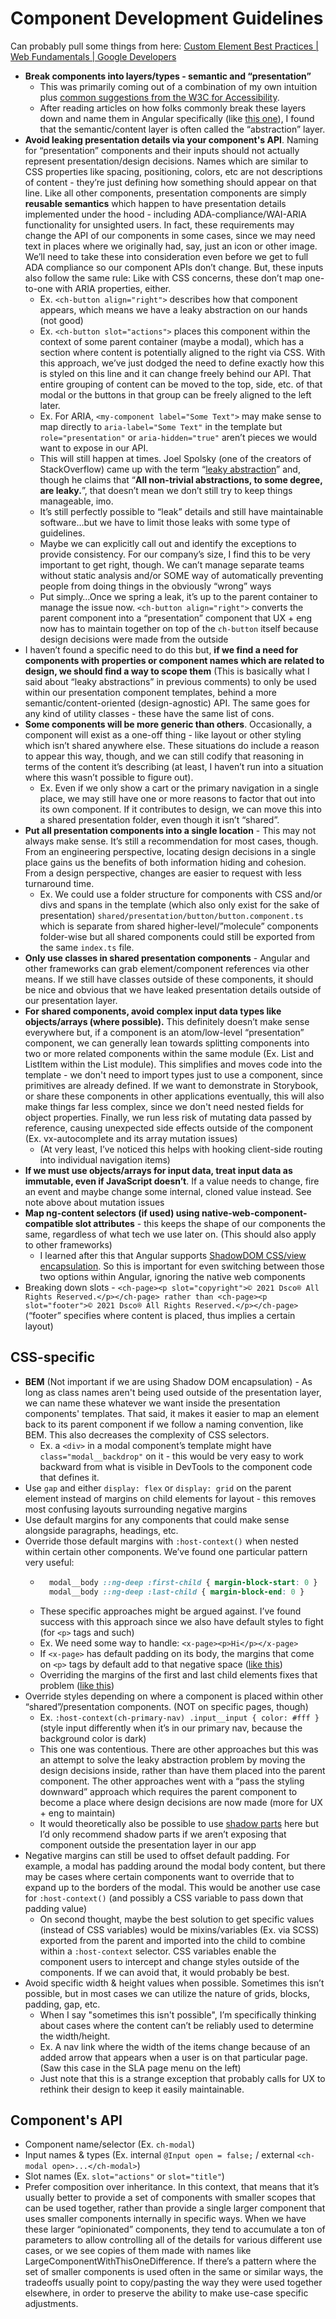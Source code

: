 # Component Development Guidelines

Can probably pull some things from here: [Custom Element Best Practices | Web Fundamentals | Google Developers](https://developers.google.com/web/fundamentals/web-components/best-practices)

- **Break components into layers/types - semantic and “presentation”**
    - This was primarily coming out of a combination of my own intuition plus [common suggestions from the W3C for Accessibility](https://www.w3.org/TR/2008/WD-WCAG20-TECHS-20081103/G140).
    - After reading articles on how folks commonly break these layers down and name them in Angular specifically (like [this one](https://medium.com/nonstopio/angular-architecture-pattern-bc69f9c3372c)), I found that the semantic/content layer is often called the “abstraction” layer.
- **Avoid leaking presentation details via your component's API**. Naming for “presentation” components and their inputs should not actually represent presentation/design decisions. Names which are similar to CSS properties like spacing, positioning, colors, etc are not descriptions of content - they’re just defining how something should appear on that line. Like all other components, presentation components are simply **reusable semantics** which happen to have presentation details implemented under the hood - including ADA-compliance/WAI-ARIA functionality for unsighted users. In fact, these requirements may change the API of our components in some cases, since we may need text in places where we originally had, say, just an icon or other image. We’ll need to take these into consideration even before we get to full ADA compliance so our component APIs don’t change. But, these inputs also follow the same rule: Like with CSS concerns, these don’t map one-to-one with ARIA properties, either.
    - Ex.  `<ch-button align="right">` describes how that component appears, which means we have a leaky abstraction on our hands (not good)
    - Ex. `<ch-button slot="actions">` places this component within the context of some parent container (maybe a modal), which has a section where content is potentially aligned to the right via CSS. With this approach, we’ve just dodged the need to define exactly how this is styled on this line and it can change freely behind our API. That entire grouping of content can be moved to the top, side, etc. of that modal or the buttons in that group can be freely aligned to the left later.
    - Ex. For ARIA, `<my-component label="Some Text">` may make sense to map directly to `aria-label="Some Text"` in the template but `role="presentation"` or `aria-hidden="true"` aren’t pieces we would want to expose in our API.
    - This will still happen at times. Joel Spolsky (one of the creators of StackOverflow) came up with the term “[leaky abstraction](https://www.joelonsoftware.com/2002/11/11/the-law-of-leaky-abstractions/)” and, though he claims that “**All non-trivial abstractions, to some degree, are leaky.**”, that doesn’t mean we don’t still try to keep things manageable, imo.
    - It’s still perfectly possible to “leak” details and still have maintainable software…but we have to limit those leaks with some type of guidelines.
    - Maybe we can explicitly call out and identify the exceptions to provide consistency. For our company’s size, I find this to be very important to get right, though. We can’t manage separate teams without static analysis and/or SOME way of automatically preventing people from doing things in the obviously “wrong” ways
    - Put simply…Once we spring a leak, it’s up to the parent container to manage the issue now. `<ch-button align="right">` converts the parent component into a “presentation” component that UX + eng now has to maintain together on top of the `ch-button` itself because design decisions were made from the outside
- I haven’t found a specific need to do this but, **if we find a need for components with properties or component names which are related to design, we should find a way to scope them** (This is basically what I said about “leaky abstractions” in previous comments) to only be used within our presentation component templates, behind a more semantic/content-oriented (design-agnostic) API. The same goes for any kind of utility classes - these have the same list of cons.
- **Some components will be more generic than others**. Occasionally, a component will exist as a one-off thing - like layout or other styling which isn’t shared anywhere else. These situations do include a reason to appear this way, though, and we can still codify that reasoning in terms of the content it’s describing (at least, I haven’t run into a situation where this wasn’t possible to figure out).
    - Ex. Even if we only show a cart or the primary navigation in a single place, we may still have one or more reasons to factor that out into its own component. If it contributes to design, we can move this into a shared presentation folder, even though it isn’t “shared”.
- **Put all presentation components into a single location** - This may not always make sense. It’s still a recommendation for most cases, though. From an engineering perspective, locating design decisions in a single place gains us the benefits of both information hiding and cohesion. From a design perspective, changes are easier to request with less turnaround time.
    - Ex. We could use a folder structure for components with CSS and/or divs and spans in the template (which also only exist for the sake of presentation) `shared/presentation/button/button.component.ts` which is separate from shared higher-level/”molecule” components folder-wise but all shared components could still be exported from the same `index.ts` file.
- **Only use classes in shared presentation components** - Angular and other frameworks can grab element/component references via other means. If we still have classes outside of these components, it should be nice and obvious that we have leaked presentation details outside of our presentation layer.
- **For shared components, avoid complex input data types like objects/arrays (where possible).** This definitely doesn’t make sense everywhere but, if a component is an atom/low-level “presentation” component, we can generally lean towards splitting components into two or more related components within the same module (Ex. List and ListItem within the List module). This simplifies and moves code into the template - we don't need to import types just to use a component, since primitives are already defined. If we want to demonstrate in Storybook, or share these components in other applications eventually, this will also make things far less complex, since we don't need nested fields for object properties. Finally, we run less risk of mutating data passed by reference, causing unexpected side effects outside of the component (Ex. vx-autocomplete and its array mutation issues)
    - (At very least, I’ve noticed this helps with hooking client-side routing into individual navigation items)
- **If we must use objects/arrays for input data, treat input data as immutable, even if JavaScript doesn’t**. If a value needs to change, fire an event and maybe change some internal, cloned value instead. See note above about mutation issues
- **Map ng-content selectors (if used) using native-web-component-compatible slot attributes** - this keeps the shape of our components the same, regardless of what tech we use later on. (This should also apply to other frameworks)
    - I learned after this that Angular supports [ShadowDOM CSS/view encapsulation](https://angular.io/api/core/ViewEncapsulation#ShadowDom). So this is important for even switching between those two options within Angular, ignoring the native web components
- Breaking down slots - `<ch-page><p slot="copyright">© 2021 Dsco® All Rights Reserved.</p></ch-page> rather than <ch-page><p slot="footer">© 2021 Dsco® All Rights Reserved.</p></ch-page>` (“footer” specifies where content is placed, thus implies a certain layout)

## CSS-specific

- **BEM** (Not important if we are using Shadow DOM encapsulation) - As long as class names aren't being used outside of the presentation layer, we can name these whatever we want inside the presentation components' templates. That said, it makes it easier to map an element back to its parent component if we follow a naming convention, like BEM. This also decreases the complexity of CSS selectors.
    - Ex. a `<div>` in a modal component’s template might have `class="modal__backdrop"` on it - this would be very easy to work backward from what is visible in DevTools to the component code that defines it.
- Use `gap` and either `display: flex` or `display: grid` on the parent element instead of margins on child elements for layout - this removes most confusing layouts surrounding negative margins
- Use default margins for any components that could make sense alongside paragraphs, headings, etc.
- Override those default margins with `:host-context()` when nested within certain other components. We’ve found one particular pattern very useful:
    - ```css
        modal__body ::ng-deep :first-child { margin-block-start: 0 }
        modal__body ::ng-deep :last-child { margin-block-end: 0 }
      ```
    - These specific approaches might be argued against. I’ve found success with this approach since we also have default styles to fight (for `<p>` tags and such)
    - Ex. We need some way to handle: `<x-page><p>Hi</p></x-page>`
    - If `<x-page>` has default padding on its body, the margins that come on `<p>` tags by default add to that negative space ([like this](https://jsfiddle.net/j8vhqckw/))
    - Overriding the margins of the first and last child elements fixes that problem ([like this](https://jsfiddle.net/j8vhqckw/1/))
- Override styles depending on where a component is placed within other “shared”/presentation components. (NOT on specific pages, though)
    - Ex. `:host-context(ch-primary-nav) .input__input { color: #fff }` (style input differently when it’s in our primary nav, because the background color is dark)
    - This one was contentious. There are other approaches but this was an attempt to solve the leaky abstraction problem by moving the design decisions inside, rather than have them placed into the parent component. The other approaches went with a “pass the styling downward” approach which requires the parent component to become a place where design decisions are now made (more for UX + eng to maintain)
    - It would theoretically also be possible to use [shadow parts](https://developer.mozilla.org/en-US/docs/Web/CSS/::part) here but I’d only recommend shadow parts if we aren’t exposing that component outside the presentation layer in our app
- Negative margins can still be used to offset default padding. For example, a modal has padding around the modal body content, but there may be cases where certain components want to override that to expand up to the borders of the modal. This would be another use case for `:host-context()` (and possibly a CSS variable to pass down that padding value)
    - On second thought, maybe the best solution to get specific values (instead of CSS variables) would be mixins/variables (Ex. via SCSS) exported from the parent and imported into the child to combine within a `:host-context` selector. CSS variables enable the component users to intercept and change styles outside of the components. If we can avoid that, it would probably be best.
- Avoid specific width & height values when possible. Sometimes this isn’t possible, but in most cases we can utilize the nature of grids, blocks, padding, gap, etc.
    - When I say "sometimes this isn't possible", I’m specifically thinking about cases where the content can’t be reliably used to determine the width/height.
    - Ex. A nav link where the width of the items change because of an added arrow that appears when a user is on that particular page. (Saw this case in the SLA page menu on the left)
    - Just note that this is a strange exception that probably calls for UX to rethink their design to keep it easily maintainable.

## Component's API

- Component name/selector (Ex. `ch-modal`)
- Input names & types (Ex. internal `@Input open = false;` / external `<ch-modal open>...</ch-modal>`)
- Slot names (Ex. `slot="actions"` or `slot="title"`)
- Prefer composition over inheritance. In this context, that means that it’s usually better to provide a set of components with smaller scopes that can be used together, rather than provide a single larger component that uses smaller components internally in specific ways. When we have these larger “opinionated” components, they tend to accumulate a ton of parameters to allow controlling all of the details for various different use cases, or we see copies of them made with names like LargeComponentWithThisOneDifference. If there’s a pattern where the set of smaller components is used often in the same or similar ways, the tradeoffs usually point to copy/pasting the way they were used together elsewhere, in order to preserve the ability to make use-case specific adjustments.